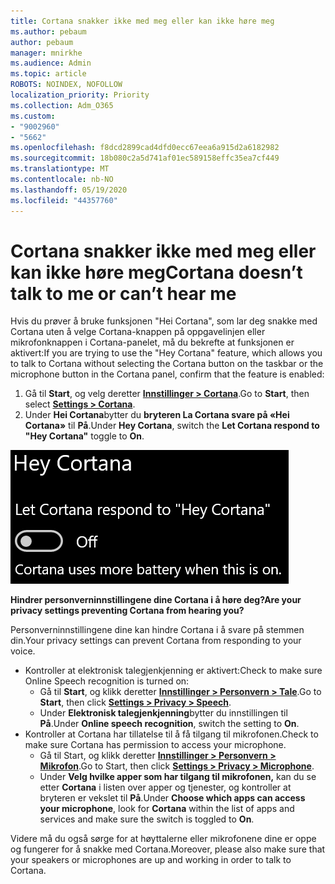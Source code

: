 ```yaml
---
title: Cortana snakker ikke med meg eller kan ikke høre meg
ms.author: pebaum
author: pebaum
manager: mnirkhe
ms.audience: Admin
ms.topic: article
ROBOTS: NOINDEX, NOFOLLOW
localization_priority: Priority
ms.collection: Adm_O365
ms.custom:
- "9002960"
- "5662"
ms.openlocfilehash: f8dcd2899cad4dfd0ecc67eea6a915d2a6182982
ms.sourcegitcommit: 18b080c2a5d741af01ec589158effc35ea7cf449
ms.translationtype: MT
ms.contentlocale: nb-NO
ms.lasthandoff: 05/19/2020
ms.locfileid: "44357760"
---
```

# <a name="cortana-doesnt-talk-to-me-or-cant-hear-me"></a><span data-ttu-id="b3eb3-102">Cortana snakker ikke med meg eller kan ikke høre meg</span><span class="sxs-lookup"><span data-stu-id="b3eb3-102">Cortana doesn’t talk to me or can’t hear me</span></span>

<span data-ttu-id="b3eb3-103">Hvis du prøver å bruke funksjonen "Hei Cortana", som lar deg snakke med Cortana uten å velge Cortana-knappen på oppgavelinjen eller mikrofonknappen i Cortana-panelet, må du bekrefte at funksjonen er aktivert:</span><span class="sxs-lookup"><span data-stu-id="b3eb3-103">If you are trying to use the "Hey Cortana" feature, which allows you to talk to Cortana without selecting the Cortana button on the taskbar or the microphone button in the Cortana panel, confirm that the feature is enabled:</span></span>

1. <span data-ttu-id="b3eb3-104">Gå til **Start**, og velg deretter **[Innstillinger > Cortana](ms-settings:cortana?activationSource=GetHelp)**.</span><span class="sxs-lookup"><span data-stu-id="b3eb3-104">Go to **Start**, then select **[Settings > Cortana](ms-settings:cortana?activationSource=GetHelp)**.</span></span>
2. <span data-ttu-id="b3eb3-105">Under **Hei Cortana**bytter du **bryteren La Cortana svare på «Hei Cortana»** til **På**.</span><span class="sxs-lookup"><span data-stu-id="b3eb3-105">Under **Hey Cortana**, switch the **Let Cortana respond to "Hey Cortana"** toggle to **On**.</span></span>

![Hei Cortana](media/hey-cortana.png)

<span data-ttu-id="b3eb3-107">**Hindrer personverninnstillingene dine Cortana i å høre deg?**</span><span class="sxs-lookup"><span data-stu-id="b3eb3-107">**Are your privacy settings preventing Cortana from hearing you?**</span></span>

<span data-ttu-id="b3eb3-108">Personverninnstillingene dine kan hindre Cortana i å svare på stemmen din.</span><span class="sxs-lookup"><span data-stu-id="b3eb3-108">Your privacy settings can prevent Cortana from responding to your voice.</span></span>
- <span data-ttu-id="b3eb3-109">Kontroller at elektronisk talegjenkjenning er aktivert:</span><span class="sxs-lookup"><span data-stu-id="b3eb3-109">Check to make sure Online Speech recognition is turned on:</span></span>
    - <span data-ttu-id="b3eb3-110">Gå til **Start**, og klikk deretter **[Innstillinger > Personvern > Tale](ms-settings:privacy-speech?activationSource=GetHelp)**.</span><span class="sxs-lookup"><span data-stu-id="b3eb3-110">Go to **Start**, then click **[Settings > Privacy > Speech](ms-settings:privacy-speech?activationSource=GetHelp)**.</span></span>
    - <span data-ttu-id="b3eb3-111">Under **Elektronisk talegjenkjenning**bytter du innstillingen til **På**.</span><span class="sxs-lookup"><span data-stu-id="b3eb3-111">Under **Online speech recognition**, switch the setting to **On**.</span></span>
- <span data-ttu-id="b3eb3-112">Kontroller at Cortana har tillatelse til å få tilgang til mikrofonen.</span><span class="sxs-lookup"><span data-stu-id="b3eb3-112">Check to make sure Cortana has permission to access your microphone.</span></span> 
    - <span data-ttu-id="b3eb3-113">Gå til Start, og klikk deretter **[Innstillinger > Personvern > Mikrofon](ms-settings:privacy-microphone?activationSource=GetHelp)**.</span><span class="sxs-lookup"><span data-stu-id="b3eb3-113">Go to Start, then click **[Settings > Privacy > Microphone](ms-settings:privacy-microphone?activationSource=GetHelp)**.</span></span>
    - <span data-ttu-id="b3eb3-114">Under **Velg hvilke apper som har tilgang til mikrofonen,** kan du se etter **Cortana** i listen over apper og tjenester, og kontroller at bryteren er vekslet til **På**.</span><span class="sxs-lookup"><span data-stu-id="b3eb3-114">Under **Choose which apps can access your microphone**, look for **Cortana** within the list of apps and services and make sure the switch is toggled to **On**.</span></span>

<span data-ttu-id="b3eb3-115">Videre må du også sørge for at høyttalerne eller mikrofonene dine er oppe og fungerer for å snakke med Cortana.</span><span class="sxs-lookup"><span data-stu-id="b3eb3-115">Moreover, please also make sure that your speakers or microphones are up and working in order to talk to Cortana.</span></span>
